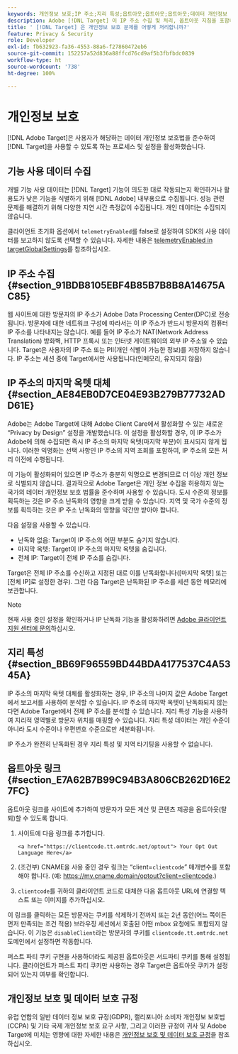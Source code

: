 ```yaml
---
keywords: 개인정보 보호;IP 주소;지리 특성;옵트아웃;옵트아웃;옵트아웃;데이터 개인정보 보호;정부 규정;규정;GDPR;CCPA
description: Adobe [!DNL Target] 이 IP 주소 수집 및 처리, 옵트아웃 지침을 포함하여 해당하는 데이터 개인정보 보호법을 준수하는 방법에 대해 알아봅니다.
title: ' [!DNL Target] 은 개인정보 보호 문제를 어떻게 처리합니까?'
feature: Privacy & Security
role: Developer
exl-id: fb632923-fa36-4553-88a6-f27860472eb6
source-git-commit: 152257a52d836a88ffcd76cd9af5b3fbfbdc0839
workflow-type: ht
source-wordcount: '738'
ht-degree: 100%

---
```


# 개인정보 보호

[!DNL Adobe Target]은 사용자가 해당하는 데이터 개인정보 보호법을 준수하여 [!DNL Target]을 사용할 수 있도록 하는 프로세스 및 설정을 활성화했습니다.

## 기능 사용 데이터 수집

개별 기능 사용 데이터는 [!DNL Target] 기능이 의도한 대로 작동되는지 확인하거나 활용도가 낮은 기능을 식별하기 위해 [!DNL Adobe] 내부용으로 수집됩니다. 성능 관련 문제를 해결하기 위해 다양한 지연 시간 측정값이 수집됩니다. 개인 데이터는 수집되지 않습니다.

클라이언트 초기화 옵션에서 `telemetryEnabled`를 false로 설정하여 SDK의 사용 데이터를 보고하지 않도록 선택할 수 있습니다. 자세한 내용은 [telemetryEnabled in targetGlobalSettings](/help/main/c-implementing-target/c-implementing-target-for-client-side-web/targetgobalsettings.md#telemetry)를 참조하십시오.

## IP 주소 수집 {#section_91BDB8105EBF4B85B7B8B8A14675AC85}

웹 사이트에 대한 방문자의 IP 주소가 Adobe Data Processing Center(DPC)로 전송됩니다. 방문자에 대한 네트워크 구성에 따라서는 이 IP 주소가 반드시 방문자의 컴퓨터 IP 주소를 나타내지는 않습니다. 예를 들어 IP 주소가 NAT(Network Address Translation) 방화벽, HTTP 프록시 또는 인터넷 게이트웨이의 외부 IP 주소일 수 있습니다. Target은 사용자의 IP 주소 또는 PII(개인 식별이 가능한 정보)를 저장하지 않습니다. IP 주소는 세션 중에 Target에서만 사용됩니다(인메모리, 유지되지 않음)

## IP 주소의 마지막 옥텟 대체 {#section_AE84EB0D7CE04E93B279B77732ADD61E}

Adobe는 Adobe Target에 대해 Adobe Client Care에서 활성화할 수 있는 새로운 “Privacy by Design” 설정을 개발했습니다. 이 설정을 활성화할 경우, 이 IP 주소가 Adobe에 의해 수집되면 즉시 IP 주소의 마지막 옥텟(마지막 부분)이 표시되지 않게 됩니다. 이러한 익명화는 선택 사항인 IP 주소의 지역 조회를 포함하여, IP 주소의 모든 처리 이전에 수행됩니다.

이 기능이 활성화되어 있으면 IP 주소가 충분히 익명으로 변경되므로 더 이상 개인 정보로 식별되지 않습니다. 결과적으로 Adobe Target은 개인 정보 수집을 허용하지 않는 국가의 데이터 개인정보 보호 법률을 준수하며 사용할 수 있습니다. 도시 수준의 정보를 획득하는 것은 IP 주소 난독화의 영향을 크게 받을 수 있습니다. 지역 및 국가 수준의 정보를 획득하는 것은 IP 주소 난독화의 영향을 약간만 받아야 합니다.

다음 설정을 사용할 수 있습니다.

* 난독화 없음: Target이 IP 주소의 어떤 부분도 숨기지 않습니다.
* 마지막 옥텟: Target이 IP 주소의 마지막 옥텟을 숨깁니다.
* 전체 IP: Target이 전체 IP 주소를 숨깁니다.

Target은 전체 IP 주소를 수신하고 지정된 대로 이를 난독화합니다([마지막 옥텟] 또는 [전체 IP]로 설정한 경우). 그런 다음 Target은 난독화된 IP 주소를 세션 동안 메모리에 보관합니다.

>[!NOTE]
>
>현재 사용 중인 설정을 확인하거나 IP 난독화 기능을 활성화하려면 [Adobe 클라이언트 지원 센터에 문의](/help/main/cmp-resources-and-contact-information.md#reference_ACA3391A00EF467B87930A450050077C)하십시오.

## 지리 특성 {#section_BB69F96559BD44BDA4177537C4A5345A}

IP 주소의 마지막 옥텟 대체를 활성화하는 경우, IP 주소의 나머지 값은 Adobe Target에서 보고서를 사용하여 분석할 수 있습니다. IP 주소의 마지막 옥텟이 난독화되지 않는다면 Adobe Target에서 전체 IP 주소를 분석할 수 있습니다. 지리 특성 기능을 사용하여 지리적 영역별로 방문자 위치를 매핑할 수 있습니다. 지리 특성 데이터는 개인 수준이 아니라 도시 수준이나 우편번호 수준으로만 세분화됩니다.

IP 주소가 완전히 난독화된 경우 지리 특성 및 지역 타기팅을 사용할 수 없습니다.

## 옵트아웃 링크 {#section_E7A62B7B99C94B3A806CB262D16E27FC}

옵트아웃 링크를 사이트에 추가하여 방문자가 모든 계산 및 콘텐츠 제공을 옵트아웃(탈퇴)할 수 있도록 합니다.

1. 사이트에 다음 링크를 추가합니다.

   `<a href="https://clientcode.tt.omtrdc.net/optout"> Your Opt Out Language Here</a>`

1. (조건부) CNAME을 사용 중인 경우 링크는 “client=`clientcode`” 매개변수를 포함해야 합니다.
(예: https://my.cname.domain/optout?client=clientcode.)

1. `clientcode`를 귀하의 클라이언트 코드로 대체한 다음 옵트아웃 URL에 연결할 텍스트 또는 이미지를 추가하십시오.

이 링크를 클릭하는 모든 방문자는 쿠키를 삭제하기 전까지 또는 2년 동안(어느 쪽이든 먼저 만족되는 조건 적용) 브라우징 세션에서 호출된 어떤 mbox 요청에도 포함되지 않습니다. 이 기능은 `disableClient`라는 방문자의 쿠키를 `clientcode.tt.omtrdc.net` 도메인에서 설정하면 작동합니다.

퍼스트 파티 쿠키 구현을 사용하더라도 제공된 옵트아웃은 서드파티 쿠키를 통해 설정됩니다. 클라이언트가 퍼스트 파티 쿠키만 사용하는 경우 Target은 옵트아웃 쿠키가 설정되어 있는지 여부를 확인합니다.

## 개인정보 보호 및 데이터 보호 규정

유럽 연합의 일반 데이터 정보 보호 규정(GDPR), 캘리포니아 소비자 개인정보 보호법(CCPA) 및 기타 국제 개인정보 보호 요구 사항, 그리고 이러한 규정이 귀사 및 Adobe Target에 미치는 영향에 대한 자세한 내용은 [개인정보 보호 및 데이터 보호 규정](/help/main/c-implementing-target/c-considerations-before-you-implement-target/c-privacy/cmp-privacy-and-general-data-protection-regulation.md)을 참조하십시오.
